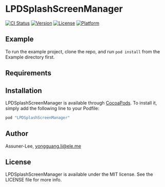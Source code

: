 # LPDSplashScreenManager

[![CI Status](http://img.shields.io/travis/Assuner-Lee/LPDSplashScreenManager.svg?style=flat)](https://travis-ci.org/Assuner-Lee/LPDSplashScreenManager)
[![Version](https://img.shields.io/cocoapods/v/LPDSplashScreenManager.svg?style=flat)](http://cocoapods.org/pods/LPDSplashScreenManager)
[![License](https://img.shields.io/cocoapods/l/LPDSplashScreenManager.svg?style=flat)](http://cocoapods.org/pods/LPDSplashScreenManager)
[![Platform](https://img.shields.io/cocoapods/p/LPDSplashScreenManager.svg?style=flat)](http://cocoapods.org/pods/LPDSplashScreenManager)

## Example

To run the example project, clone the repo, and run `pod install` from the Example directory first.

## Requirements

## Installation

LPDSplashScreenManager is available through [CocoaPods](http://cocoapods.org). To install
it, simply add the following line to your Podfile:

```ruby
pod "LPDSplashScreenManager"
```

## Author

Assuner-Lee, yongguang.li@ele.me

## License

LPDSplashScreenManager is available under the MIT license. See the LICENSE file for more info.
